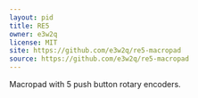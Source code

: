 ```yaml
---
layout: pid
title: RE5
owner: e3w2q
license: MIT
site: https://github.com/e3w2q/re5-macropad
source: https://github.com/e3w2q/re5-macropad
---
```

Macropad with 5 push button rotary encoders.